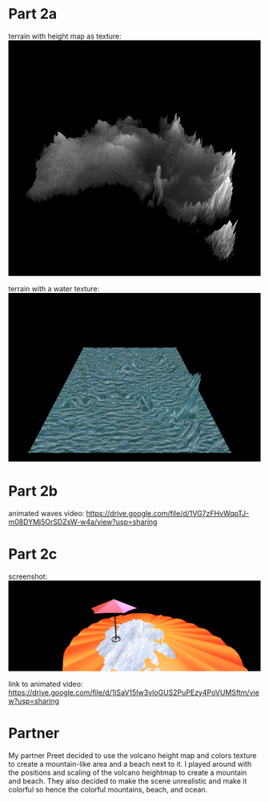 # Part 2a
terrain with height map as texture:
![alt text](height.png "height")

terrain with a water texture: 
![alt text](texture.png "texture")

# Part 2b
animated waves video: https://drive.google.com/file/d/1VG7zFHvWqpTJ-m08DYMj5OrSDZsW-w4a/view?usp=sharing

# Part 2c
screenshot:
![alt text](creative.png "height")

link to animated video:
https://drive.google.com/file/d/1iSaV15Iw3vloGUS2PuPEzy4PoVUMSftm/view?usp=sharing

# Partner
My partner Preet decided to use the volcano height map and colors texture to create a mountain-like area and a beach next to it. I played around with the positions and scaling of the volcano heightmap to create a mountain and beach. They also decided to make the scene unrealistic and make it colorful so hence the colorful mountains, beach, and ocean.